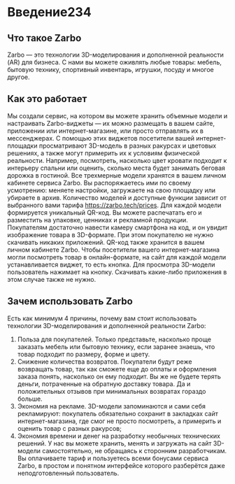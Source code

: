 # Введение234

## Что такое Zarbo
Zarbo — это технологии 3D-моделирования и дополненной реальности (AR) для бизнеса. С нами вы можете оживлять любые товары: мебель, бытовую технику, спортивный инвентарь, игрушки, посуду и многое другое. 

## Как это работает
Мы создали сервис, на котором вы можете хранить объемные модели и настраивать Zarbo-виджеты — их можно размещать в вашем сайте, приложении или интернет-магазине, или просто отправлять их в мессенджерах.  С помощью этих виджетов посетители вашей интернет-площадки просматривают 3D-модель в разных ракурсах и цветовых решениях, а также могут примерить их к условиям физической реальности. Например, посмотреть, насколько цвет кровати подходит к интерьеру спальни или оценить, сколько места будет занимать беговая дорожка в гостиной. 
Все трехмерные модели хранятся в вашем личном кабинете сервиса Zarbo. Вы распоряжаетесь ими по своему усмотрению: меняете настройки, загружаете на свою площадку или убираете в архив. Количество моделей и доступные функции зависит от выбранного вами тарифа https://zarbo.tech/prices. 
Для каждой модели формируется уникальный QR-код. Вы можете распечатать его и разместить на упаковке, ценниках и рекламной продукции. Покупателям достаточно навести камеру смартфона на код, и он увидит изображение товара в 3D-формате. При этом покупателю не нужно скачивать никаких приложений. QR-код также хранится в вашем личном кабинете Zarbo. 
Чтобы посетители вашего интернет-магазина могли посмотреть товар в онлайн-формате, на сайт для каждой модели устанавливается виджет, то есть кнопка. Для просмотра 3D-модели пользователь нажимает на кнопку. Скачивать какие-либо приложения в этом случае также не нужно.

## Зачем использовать Zarbo
Есть как минимум 4 причины, почему вам стоит использовать технологии 3D-моделирования и дополненной реальности Zarbo:
1. Польза для покупателей. Только представьте, насколько проще заказать мебель или бытовую технику, если заранее знаешь, что товар подходит по размеру, форме и цвету. 
2. Снижение количества возвратов. Покупатели будут реже возвращать товар, так как сможете еще до оплаты и оформления заказа понять, насколько он ему подходит. Вы же не будете терять деньги, потраченные на обратную доставку товара. Да и положительных отзывов при минимальных возвратах гораздо больше.
3. Экономия на рекламе. 3D-модели запоминаются и сами себя рекламируют: покупатель обязательно сохранит в закладках сайт интернет-магазина, где смог не просто посмотреть, а примерить и оценить товар с разных ракурсов;
4. Экономия времени и денег на разработку необычных технических решений. У нас вы можете хранить, менять и загружать на сайт 3D-модели самостоятельно, не обращаясь к сторонним разработчикам. Вы оплачиваете тариф и пользуетесь всеми бонусами сервиса Zarbo, в простом и понятном интерфейсе которого разберётся даже неподготовленный пользователь. 

